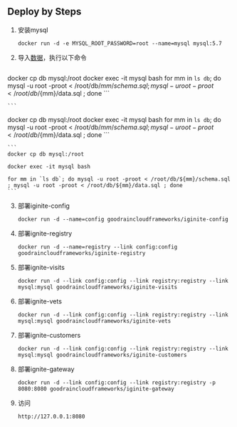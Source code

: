 ## Deploy by Steps

1. 安装mysql

    ```
    docker run -d -e MYSQL_ROOT_PASSWORD=root --name=mysql mysql:5.7
    ```

2. 导入[数据](https://github.com/cloudframeworks-ignite/user-guide-ignite/tree/master/db)，执行以下命令

    ```
docker cp db mysql:/root
 docker exec -it mysql bash 
 for mm in `ls db`; do mysql -u root -proot < /root/db/${mm}/schema.sql ; mysql -u root -proot < /root/db/${mm}/data.sql ; done
    ```

    ```
docker cp db mysql:/root
 docker exec -it mysql bash 
 for mm in `ls db`; do mysql -u root -proot < /root/db/${mm}/schema.sql ; mysql -u root -proot < /root/db/${mm}/data.sql ; done
    ```

    ```
    docker cp db mysql:/root

    docker exec -it mysql bash 

    for mm in `ls db`; do mysql -u root -proot < /root/db/${mm}/schema.sql ; mysql -u root -proot < /root/db/${mm}/data.sql ; done
    ```

3. 部署iginite-config

    ```
    docker run -d --name=config goodraincloudframeworks/iginite-config
    ```

4. 部署ignite-registry

    ```
    docker run -d --name=registry --link config:config  goodraincloudframeworks/iginite-registry
    ```

5. 部署ignite-visits

    ```
    docker run -d --link config:config --link registry:registry --link mysql:mysql goodraincloudframeworks/iginite-visits
    ```

6. 部署ignite-vets

    ```
    docker run -d --link config:config --link registry:registry --link mysql:mysql goodraincloudframeworks/iginite-vets
    ```

7. 部署ignite-customers
 
    ```
    docker run -d --link config:config --link registry:registry --link mysql:mysql goodraincloudframeworks/iginite-customers
    ```

8. 部署ignite-gateway

    ```
    docker run -d --link config:config --link registry:registry -p 8080:8080 goodraincloudframeworks/iginite-gateway
    ```

9. 访问

    ```
    http://127.0.0.1:8080
    ```

